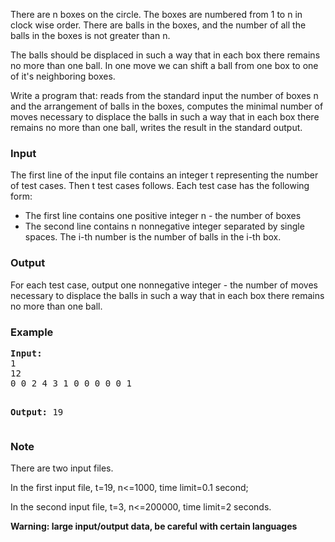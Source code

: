 <p>There are n boxes on the circle. The boxes are numbered from 1 to n in clock wise order. There are balls in the boxes, and the number of all the balls in the boxes is not greater than n.</p>
<p>The balls should be displaced in such a way that in each box there remains no more than one ball. In one move we can shift a ball from one box to one of it's neighboring boxes.</p>
<p>Write a program that:  reads from the standard input the number of boxes n and the arrangement of balls in the boxes,  computes the minimal number of moves necessary to displace the balls in such a way that in each box there remains no more than one ball,  writes the result in the standard output.</p>
<h3>Input</h3>
<p>The first line of the input file contains an integer t representing the number of test cases. Then t test cases follows. Each test case has the following form:</p>
<ul>
<li> The first line contains one positive integer n - the number of boxes </li>
<li> The second line contains n nonnegative integer separated by single spaces. The i-th number is the number of balls in the i-th box. </li>
</ul>
<h3>Output</h3>
<p>For each test case, output one nonnegative integer - the number of moves necessary to displace the balls in such a way that in each box there remains no more than one ball.</p>
<h3>Example</h3>
<pre><strong>Input:</strong>
1
12
0 0 2 4 3 1 0 0 0 0 0 1

<strong>Output:</strong>
19
</pre>
<h3>Note</h3>
<p>There are two input files.</p>
<p>In the first input file, t=19, n&lt;=1000, time limit=0.1 second;</p>
<p>In the second input file, t=3, n&lt;=200000, time limit=2 seconds.</p>
<p><strong>Warning: large input/output data, be careful with certain languages</strong></p>